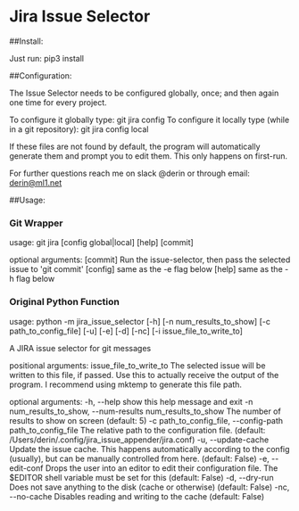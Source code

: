 # Jira Issue Selector

##Install: 

Just run: pip3 install <the file>

##Configuration:

The Issue Selector needs to be configured globally, once; and then again one
time for every project.

To configure it globally type: git jira config
To configure it locally type (while in a git repository): 
git jira config local

If these files are not found by default, the program will automatically
generate them and prompt you to edit them. This only happens on first-run.

For further questions reach me on slack @derin or through email: derin@ml1.net

##Usage: 

### Git Wrapper

usage: git jira [config global|local] [help] [commit]

optional arguments: 
  [commit] Run the issue-selector, then pass the selected issue to 'git commit'
  [config] same as the -e flag below
  [help] same as the -h flag below

### Original Python Function

usage: python -m jira_issue_selector [-h] [-n num_results_to_show] [-c path_to_config_file] [-u]
                                     [-e] [-d] [-nc] [-i issue_file_to_write_to]

A JIRA issue selector for git messages

positional arguments:
  issue_file_to_write_to
                        The selected issue will be written to this file, if
                        passed. Use this to actually receive the output of the
                        program. I recommend using mktemp to generate this
                        file path.

optional arguments:
  -h, --help            show this help message and exit
  -n num_results_to_show, --num-results num_results_to_show
                        The number of results to show on screen (default: 5)
  -c path_to_config_file, --config-path path_to_config_file
                        The relative path to the configuration file. (default:
                        /Users/derin/.config/jira_issue_appender/jira.conf)
  -u, --update-cache    Update the issue cache. This happens automatically
                        according to the config (usually), but can be manually
                        controlled from here. (default: False)
  -e, --edit-conf       Drops the user into an editor to edit their
                        configuration file. The $EDITOR shell variable must be
                        set for this (default: False)
  -d, --dry-run         Does not save anything to the disk (cache or
                        otherwise) (default: False)
  -nc, --no-cache       Disables reading and writing to the cache (default:
                        False)
